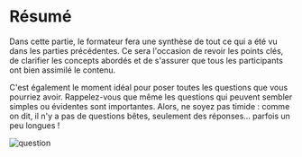 # Résumé

Dans cette partie, le formateur fera une synthèse de tout ce qui a été vu dans les parties précédentes. Ce sera l'occasion de revoir les points clés, de clarifier les concepts abordés et de s'assurer que tous les participants ont bien assimilé le contenu.

C'est également le moment idéal pour poser toutes les questions que vous pourriez avoir. Rappelez-vous que même les questions qui peuvent sembler simples ou évidentes sont importantes. Alors, ne soyez pas timide : comme on dit, il n'y a pas de questions bêtes, seulement des réponses... parfois un peu longues !

![question](./images/question.png)
